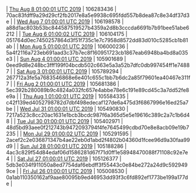 | [Thu Aug  8 01:00:01 UTC 2019]() | 106283436 | 70ac83fdff9a29d29cf2fb2017e8a5e9938c695fdd557b8dea87c8e34df37d3e | 
| [Wed Aug  7 01:00:01 UTC 2019](https://transfer.sh/EZv9L/trcninja-dbdump-20190807010001.tar.bz2) | 106198578 | a88d1ac803b53bc844587519527b4359a2d8b3cccda6691b7b91bee51abe6212 | 
| [Tue Aug  6 01:00:02 UTC 2019](https://transfer.sh/SVrWH/trcninja-dbdump-20190806010002.tar.bz2) | 106104175 | 051764d0ec7450257864d3f51f735c1e7c7958d8572dd83d010c5285cb1b81ab | 
| [Mon Aug  5 01:00:01 UTC 2019](https://transfer.sh/PY8nw/trcninja-dbdump-20190805010001.tar.bz2) | 106000236 | 5a4f2116a723eb691aad3c37b7ec8f160951723cb1867eab6948ba4bd8a035e3 | 
| [Sun Aug  4 01:00:01 UTC 2019]() | 105901689 | 0eed9d8e248bc3fff199f04bcdb502c663e5a3a52b7dfc0db997454ff1e74887 | 
| [Sat Aug  3 01:00:01 UTC 2019](https://transfer.sh/O88La/trcninja-dbdump-20190803010001.tar.bz2) | 105789294 | 267712a3fe5a7683546868e6e401c655c1bb7b6dc2a85f79601ea40467e311f7 | 
| [Fri Aug  2 01:00:01 UTC 2019](https://transfer.sh/kcn65/trcninja-dbdump-20190802010001.tar.bz2) | 105681386 | 5ec392b280089b9c4824a032fc657e4abbe78e6c191e89cd45c3a7dd52fe8e9a | 
| [Thu Aug  1 01:00:01 UTC 2019](https://transfer.sh/Ualfh/trcninja-dbdump-20190801010001.tar.bz2) | 105584335 | c42f139ed4052798782d7dbf498edecaf127de6a475d3f6867996e16ed25a7be | 
| [Wed Jul 31 01:00:01 UTC 2019]() | 105490830 | 7217a523c8cc20ac1631e1bcb3bcdc987f6a365d5e5e19616c389c2a7c1b6d48 | 
| [Tue Jul 30 01:00:01 UTC 2019]() | 105402971 | 48d5bd93aee0f212743b9472093794f4fe7645499cdbd70e8e8acb09e19b7235 | 
| [Mon Jul 29 01:00:02 UTC 2019](https://transfer.sh/6b97i/trcninja-dbdump-20190729010002.tar.bz2) | 105291595 | 2acef2c2e036871347b4ae22eb0d1abd2f4802b04360d1fcee96d9a30faa99d9 | 
| [Sun Jul 28 01:00:01 UTC 2019]() | 105188286 | 4ac3c829f54d84edaf06d1586281d67f71d0ff1e58948470088f71108c92e7e4 | 
| [Sat Jul 27 01:00:01 UTC 2019]() | 105126377 | 5db3e034f911050a8ed7754daf6ebdff3f55443c0e84be272a24d9c5929499ce | 
| [Fri Jul 26 01:00:01 UTC 2019](https://transfer.sh/LHuQW/trcninja-dbdump-20190726010001.tar.bz2) | 105008530 | 0a1ab110350162af9aae80095b9ed46953dd93f3c6fd892ef1773be199a177de | 
